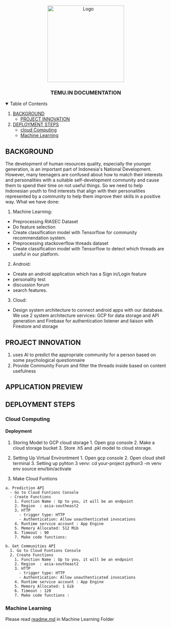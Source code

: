 <!-- PROJECT LOGO -->
<br />
<p align="center">
  <a href="https://github.com/AjiSiwi/arunika-temuin/images/">
    <img src="https://github.com/AjiSiwi/arunika-temuin/images/logo.png" alt="Logo" width="240" height="240">
  </a>

  <h3 align="center">TEMU.IN DOCUMENTATION</h3>

</p>



<!-- TABLE OF CONTENTS -->
<details open="open">
  <summary>Table of Contents</summary>
  <ol>
    <li>
      <a href="#Background">BACKGROUND</a>
      <ul>
        <li><a href="#PROJECT INNOVATION">PROJECT INNOVATION</a></li>
      </ul>
    </li>
    <li>
      <a href="#DEPLOYMENT STEPS">DEPLOYMENT STEPS</a>
      <ul>
        <li><a href="#cloud Computing">cloud Computing</a></li>
        <li><a href="#Machine Learning">Machine Learning</a></li>
      </ul>
    </li>
  </ol>
</details>



<!-- ABOUT THE PROJECT -->
## BACKGROUND

The development of human resources quality, especially the younger generation, is an important part of Indonesia's National Development. However, many teenagers are confused about how to match their interests and personalities with a suitable self-development community and cause them to spend their time on not useful things. So we need to help Indonesian youth to find interests that align with their personalities represented by a community to help them improve their skills in a positive way. What we have done:
1.  Machine Learning: 
- Preprocessing RIASEC Dataset
- Do feature selection
- Create classification model with Tensorflow for community recommendation system. 
- Preprocessing stackoverflow threads dataset
- Create classification model with Tensorflow to detect which threads are useful in our platform. 
2.  Android:
- Create an android application which has a Sign in/Login feature
- personality test
- discussion forum
- search features.
3. Cloud: 
- Design system architecture to connect android apps with our database. We use 2 system architecture services: GCP for data storage and API generation and Firebase for authentication listener and liaison with Firestore and storage


## PROJECT INNOVATION

1. uses AI to predict the appropriate community for a person based on some psychological questionnaire
2. Provide Community Forum and filter the threads inside based on content usefulness

## APPLICATION PREVIEW

## DEPLOYMENT STEPS

### Cloud Computing

#### Deployment
  1. Storing Model to GCP cloud storage
    1. Open gcp console
    2. Make a cloud storage bucket
    3. Store .h5 and .pkl model to cloud storage.

  2. Setting Up Virtual Environtment
    1. Open gcp console
    2. Open cloud shell terminal
    3. Setting up pyhton 3 venv:
      cd your-project
      python3 -m venv env
      source env/bin/activate

  3. Make Cloud Funtions

    a. Prediction API
      - Go to Cloud Funtions Console
      - Create Functions
        1. Function Name : Up to you, it will be an endpoint
        2. Region  : asia-southeast2
        3. HTTP
          - trigger type: HTTP
          - Authentication: Allow unauthenticated invocations
        4. Runtime service account : App Engine
        5. Memory Allocated: 512 Mib
        6. Timeout : 90
        7. Make code functions: 

    b. Get Communities API
      1. Go to Cloud Funtions Console
      2. Create Functions
        1. Function Name : Up to you, it will be an endpoint
        2. Region  : asia-southeast2
        3. HTTP
          - trigger type: HTTP
          - Authentication: Allow unauthenticated invocations
        4. Runtime service account : App Engine
        5. Memory Allocated: 1 Gib
        6. Timeout : 120
        7. Make code functions : 

  ### Machine Learning
  Please read [readme.md](https://github.com/AjiSiwi/arunika-temuin/blob/master/Machine%20Learning/readme.md) in Machine Learning Folder







